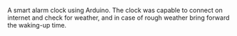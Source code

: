 A smart alarm clock using Arduino. 
The clock was capable to connect on internet and check for weather, and in case of rough weather bring forward the waking-up time.
